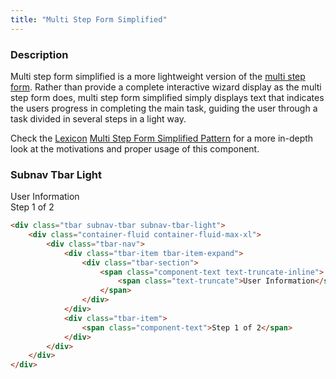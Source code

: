 ```yaml
---
title: "Multi Step Form Simplified"
---
```


### Description

Multi step form simplified is a more lightweight version of the <a href="https://clayui.com/docs/components/forms/multi-step-form.html">multi step form</a>. Rather than provide a complete interactive wizard display as the multi step form does, multi step form simplified simply displays text that indicates the users progress in completing the main task, guiding the user through a task divided in several steps in a light way.

<div class="alert alert-info">Check the <a href="https://lexicondesign.io">Lexicon</a> <a href="https://lexicondesign.io/docs/patterns/Forms/multiStepFormSimplified.html">Multi Step Form Simplified Pattern</a> for a more in-depth look at the motivations and proper usage of this component.</div>

### Subnav Tbar Light

<div class="tbar subnav-tbar subnav-tbar-light">
	<div class="container-fluid container-fluid-max-xl">
		<div class="tbar-nav">
			<div class="tbar-item tbar-item-expand">
				<div class="tbar-section">
					<span class="component-text text-truncate-inline">
						<span class="text-truncate">User Information</span>
					</span>
				</div>
			</div>
			<div class="tbar-item">
				<span class="component-text">Step 1 of 2</span>
			</div>
		</div>
	</div>
</div>

```html
<div class="tbar subnav-tbar subnav-tbar-light">
	<div class="container-fluid container-fluid-max-xl">
		<div class="tbar-nav">
			<div class="tbar-item tbar-item-expand">
				<div class="tbar-section">
					<span class="component-text text-truncate-inline">
						<span class="text-truncate">User Information</span>
					</span>
				</div>
			</div>
			<div class="tbar-item">
				<span class="component-text">Step 1 of 2</span>
			</div>
		</div>
	</div>
</div>
```

